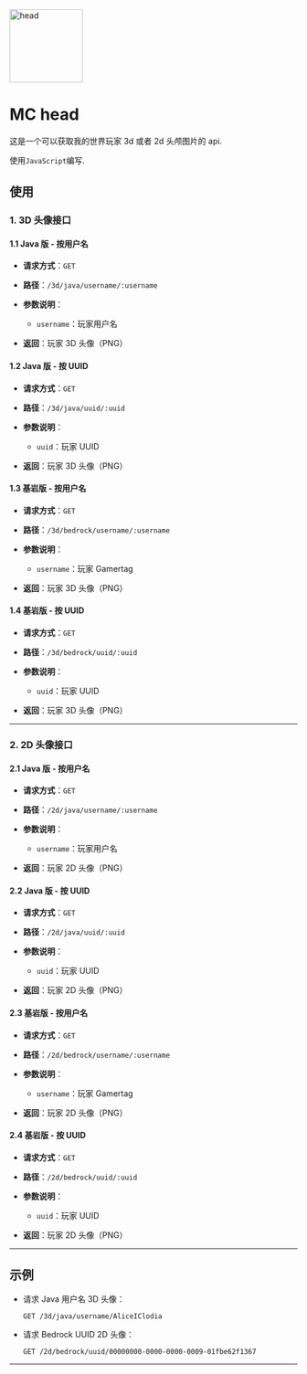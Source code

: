 <img src="https://mc-head.vercel.app/3d/java/uuid/90b27e82-deac-4e85-9155-10b055878ca9" alt="head" style="width=32px; height=32px;" align='center' width="128" height="128" >

# MC head

这是一个可以获取我的世界玩家 3d 或者 2d 头颅图片的 api.

使用`JavaScript`编写.

## 使用

### 1. 3D 头像接口

#### 1.1 Java 版 - 按用户名

* **请求方式**：`GET`
* **路径**：`/3d/java/username/:username`
* **参数说明**：

  * `username`：玩家用户名
* **返回**：玩家 3D 头像（PNG）

#### 1.2 Java 版 - 按 UUID

* **请求方式**：`GET`
* **路径**：`/3d/java/uuid/:uuid`
* **参数说明**：

  * `uuid`：玩家 UUID
* **返回**：玩家 3D 头像（PNG）

#### 1.3 基岩版 - 按用户名

* **请求方式**：`GET`
* **路径**：`/3d/bedrock/username/:username`
* **参数说明**：

  * `username`：玩家 Gamertag
* **返回**：玩家 3D 头像（PNG）

#### 1.4 基岩版 - 按 UUID

* **请求方式**：`GET`
* **路径**：`/3d/bedrock/uuid/:uuid`
* **参数说明**：

  * `uuid`：玩家 UUID
* **返回**：玩家 3D 头像（PNG）

---

### 2. 2D 头像接口

#### 2.1 Java 版 - 按用户名

* **请求方式**：`GET`
* **路径**：`/2d/java/username/:username`
* **参数说明**：

  * `username`：玩家用户名
* **返回**：玩家 2D 头像（PNG）

#### 2.2 Java 版 - 按 UUID

* **请求方式**：`GET`
* **路径**：`/2d/java/uuid/:uuid`
* **参数说明**：

  * `uuid`：玩家 UUID
* **返回**：玩家 2D 头像（PNG）

#### 2.3 基岩版 - 按用户名

* **请求方式**：`GET`
* **路径**：`/2d/bedrock/username/:username`
* **参数说明**：

  * `username`：玩家 Gamertag
* **返回**：玩家 2D 头像（PNG）

#### 2.4 基岩版 - 按 UUID

* **请求方式**：`GET`
* **路径**：`/2d/bedrock/uuid/:uuid`
* **参数说明**：

  * `uuid`：玩家 UUID
* **返回**：玩家 2D 头像（PNG）

---

## 示例

* 请求 Java 用户名 3D 头像：

  ```
  GET /3d/java/username/AliceIClodia
  ```
* 请求 Bedrock UUID 2D 头像：

  ```
  GET /2d/bedrock/uuid/00000000-0000-0000-0009-01fbe62f1367
  ```

---
